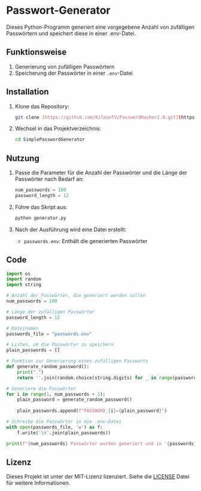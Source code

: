 # Passwort-Generator

Dieses Python-Programm generiert eine vorgegebene Anzahl von zufälligen Passwörtern und speichert diese in einer .env-Datei.

## Funktionsweise

1. Generierung von zufälligen Passwörtern
2. Speicherung der Passwörter in einer `.env`-Datei

## Installation

1. Klone das Repository:
    ```bash
    git clone [https://github.com/KiloanTV/PasswordHasher2.0.git](https://github.com/KiloanTV/SimplePasswordGenerator.git)
    ```

2. Wechsel in das Projektverzeichnis:
    ```bash
    cd SimplePasswordGenerator
    ```

## Nutzung

1. Passe die Parameter für die Anzahl der Passwörter und die Länge der Passwörter nach Bedarf an:
    ```python
    num_passwords = 100
    password_length = 12
    ```

2. Führe das Skript aus:
    ```bash
    python generator.py
    ```

3. Nach der Ausführung wird eine Datei erstellt:
    - `passwords.env`: Enthält die generierten Passwörter

## Code

```python
import os
import random
import string

# Anzahl der Passwörter, die generiert werden sollen
num_passwords = 100

# Länge der zufälligen Passwörter
password_length = 12

# Dateinamen
passwords_file = "passwords.env"

# Listen, um die Passwörter zu speichern
plain_passwords = []

# Funktion zur Generierung eines zufälligen Passworts
def generate_random_password():
    print(".")
    return ''.join(random.choice(string.digits) for _ in range(password_length))

# Generiere die Passwörter
for i in range(1, num_passwords + 1):
    plain_password = generate_random_password()
    
    plain_passwords.append(f"PASSWORD_{i}={plain_password}")

# Schreibe die Passwörter in die .env-Datei
with open(passwords_file, 'w') as f:
    f.write('\n'.join(plain_passwords)) 

print(f"{num_passwords} Passwörter wurden generiert und in '{passwords_file}' gespeichert.")
```

## Lizenz

Dieses Projekt ist unter der MIT-Lizenz lizenziert. Siehe die [LICENSE](LICENSE) Datei für weitere Informationen.
